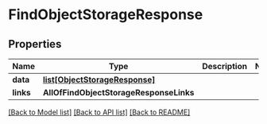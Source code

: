 # FindObjectStorageResponse

## Properties
Name | Type | Description | Notes
------------ | ------------- | ------------- | -------------
**data** | [**list[ObjectStorageResponse]**](ObjectStorageResponse.md) |  | 
**links** | **AllOfFindObjectStorageResponseLinks** |  | 

[[Back to Model list]](../README.md#documentation-for-models) [[Back to API list]](../README.md#documentation-for-api-endpoints) [[Back to README]](../README.md)

